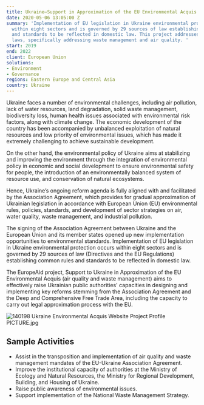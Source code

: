 ```yaml
---
title: Ukraine—Support in Approximation of the EU Environmental Acquis
date: 2020-05-06 13:05:00 Z
summary: 'Implementation of EU legislation in Ukraine environmental protection occurs
  within eight sectors and is governed by 29 sources of law establishing common rules
  and standards to be reflected in domestic law. This project addresses the relevant
  laws, specifically addressing waste management and air quality. '
start: 2019
end: 2022
client: European Union
solutions:
- Environment
- Governance
regions: Eastern Europe and Central Asia
country: Ukraine
---
```


Ukraine faces a number of environmental challenges, including air pollution, lack of water resources, land degradation, solid waste management, biodiversity loss, human health issues associated with environmental risk factors, along with climate change. The economic development of the country has been accompanied by unbalanced exploitation of natural resources and low priority of environmental issues, which has made it extremely challenging to achieve sustainable development. 

On the other hand, the environmental policy of Ukraine aims at stabilizing and improving the environment through the integration of environmental policy in economic and social development to ensure environmental safety for people, the introduction of an environmentally balanced system of resource use, and conservation of natural ecosystems. 

Hence, Ukraine’s ongoing reform agenda is fully aligned with and facilitated by the Association Agreement, which provides for gradual approximation of Ukrainian legislation in accordance with European Union (EU) environmental rules, policies, standards, and development of sector strategies on air, water quality, waste management, and industrial pollution. 

The signing of the Association Agreement between Ukraine and the European Union and its member states opened up new implementation opportunities to environmental standards. Implementation of EU legislation in Ukraine environmental protection occurs within eight sectors and is governed by 29 sources of law (Directives and the EU Regulations) establishing common rules and standards to be reflected in domestic law.

The EuropeAid project, Support to Ukraine in Approximation of the EU Environmental Acquis (air quality and waste management) aims to effectively raise Ukrainian public authorities' capacities in designing and implementing key reforms stemming from the Association Agreement and the Deep and Comprehensive Free Trade Area, including the capacity to carry out legal approximation process with the EU.

![140198 Ukraine Environmental Acquis Website Project Profile PICTURE.jpg](/uploads/140198%20Ukraine%20Environmental%20Acquis%20Website%20Project%20Profile%20PICTURE.jpg)

## Sample Activities

* Assist in the transposition and implementation of air quality and waste management mandates of the EU-Ukraine Association Agreement.
* Improve the institutional capacity of authorities at the Ministry of Ecology and Natural Resources, the Ministry for Regional Development, Building, and Housing of Ukraine.
* Raise public awareness of environmental issues.
* Support implementation of the National Waste Management Strategy.